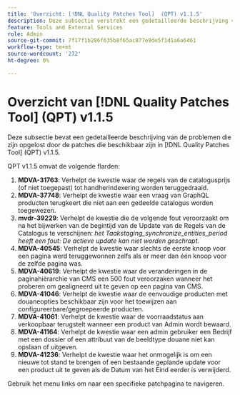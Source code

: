 ```yaml
---
title: 'Overzicht: [!DNL Quality Patches Tool]  (QPT) v1.1.5'
description: Deze subsectie verstrekt een gedetailleerde beschrijving van de kwesties die door de beschikbare flarden in  [!DNL Quality Patches Tool]  (QPT) v1.1.5 worden opgelost.
feature: Tools and External Services
role: Admin
source-git-commit: 7f17f1b286f635b8f65ac877e9de5f1d1a6a6461
workflow-type: tm+mt
source-wordcount: '272'
ht-degree: 0%

---
```


# Overzicht van [!DNL Quality Patches Tool] (QPT) v1.1.5

Deze subsectie bevat een gedetailleerde beschrijving van de problemen die zijn opgelost door de patches die beschikbaar zijn in [!DNL Quality Patches Tool] (QPT) v1.1.5.

QPT v1.1.5 omvat de volgende flarden:

1. **MDVA-31763**: Verhelpt de kwestie waar de regels van de catalogusprijs (of niet toegepast) tot handherindexering worden teruggedraaid.
1. **MDVA-37748**: Verhelpt de kwestie waar een vraag van GraphQL producten terugkeert die niet aan een gedeelde catalogus worden toegewezen.
1. **mvdr-39229**: Verhelpt de kwestie die de volgende fout veroorzaakt om na het bijwerken van de begintijd van de Update van de Regels van de Catalogus te verschijnen: *het Taakstaging_synchronize_entities_period heeft een fout: De actieve update kan niet worden geschrapt.*
1. **MDVA-40545**: Verhelpt de kwestie waar slechts de eerste knoop voor een pagina werd teruggewonnen zelfs als er meer dan één knoop voor de zelfde pagina was.
1. **MDVA-40619**: Verhelpt de kwestie waar de veranderingen in de paginahiërarchie van CMS een 500 fout veroorzaken wanneer het proberen om gealigneerd uit te geven op een pagina van CMS.
1. **MDVA-41046**: Verhelpt de kwestie waar de eenvoudige producten met douaneopties beschikbaar zijn voor het toewijzen aan configureerbare/gegroepeerde producten.
1. **MDVA-41061**: Verhelpt de kwestie waar de voorraadstatus aan verkoopbaar terugstelt wanneer een product van Admin wordt bewaard.
1. **MDVA-41164**: Verhelpt de kwestie waar een admin gebruiker een Bedrijf met een dossier of een attribuut van de beeldtype douane niet kan opslaan of uitgeven.
1. **MDVA-41236**: Verhelpt de kwestie waar het onmogelijk is om een nieuwe tot stand te brengen of een bestaande geplande update voor een product uit te geven als de Datum van het Eind eerder is verwijderd.

Gebruik het menu links om naar een specifieke patchpagina te navigeren.
